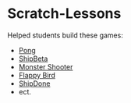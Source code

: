 # Scratch-Lessons
Helped students build these games:
- [Pong](https://scratch.mit.edu/projects/1075515328/)
- [ShipBeta](https://scratch.mit.edu/projects/1087299139/)
- [Monster Shooter](https://scratch.mit.edu/projects/1085386895/)
- [Flappy Bird](https://scratch.mit.edu/projects/1099286345/)
- [ShipDone](https://scratch.mit.edu/projects/1124723973/)
- ect.
